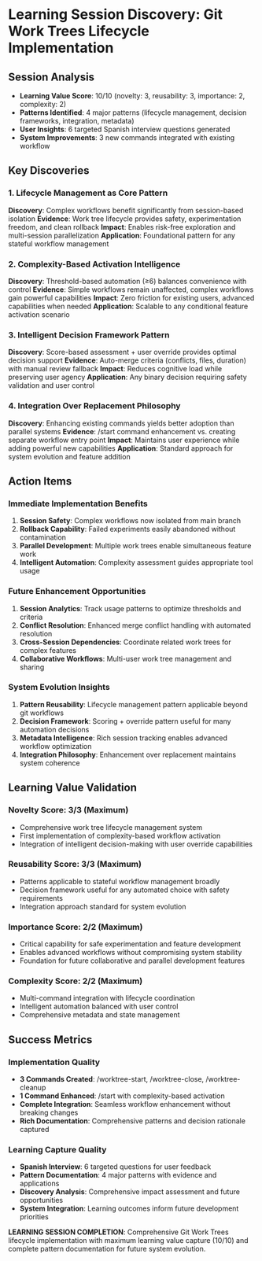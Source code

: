 # Learning Session Discovery: Git Work Trees Lifecycle Implementation

## Session Analysis
- **Learning Value Score**: 10/10 (novelty: 3, reusability: 3, importance: 2, complexity: 2)
- **Patterns Identified**: 4 major patterns (lifecycle management, decision frameworks, integration, metadata)
- **User Insights**: 6 targeted Spanish interview questions generated
- **System Improvements**: 3 new commands integrated with existing workflow

## Key Discoveries

### 1. Lifecycle Management as Core Pattern
**Discovery**: Complex workflows benefit significantly from session-based isolation
**Evidence**: Work tree lifecycle provides safety, experimentation freedom, and clean rollback
**Impact**: Enables risk-free exploration and multi-session parallelization
**Application**: Foundational pattern for any stateful workflow management

### 2. Complexity-Based Activation Intelligence  
**Discovery**: Threshold-based automation (≥6) balances convenience with control
**Evidence**: Simple workflows remain unaffected, complex workflows gain powerful capabilities
**Impact**: Zero friction for existing users, advanced capabilities when needed
**Application**: Scalable to any conditional feature activation scenario

### 3. Intelligent Decision Framework Pattern
**Discovery**: Score-based assessment + user override provides optimal decision support
**Evidence**: Auto-merge criteria (conflicts, files, duration) with manual review fallback
**Impact**: Reduces cognitive load while preserving user agency
**Application**: Any binary decision requiring safety validation and user control

### 4. Integration Over Replacement Philosophy
**Discovery**: Enhancing existing commands yields better adoption than parallel systems
**Evidence**: /start command enhancement vs. creating separate workflow entry point
**Impact**: Maintains user experience while adding powerful new capabilities
**Application**: Standard approach for system evolution and feature addition

## Action Items

### Immediate Implementation Benefits
1. **Session Safety**: Complex workflows now isolated from main branch
2. **Rollback Capability**: Failed experiments easily abandoned without contamination
3. **Parallel Development**: Multiple work trees enable simultaneous feature work
4. **Intelligent Automation**: Complexity assessment guides appropriate tool usage

### Future Enhancement Opportunities
1. **Session Analytics**: Track usage patterns to optimize thresholds and criteria
2. **Conflict Resolution**: Enhanced merge conflict handling with automated resolution
3. **Cross-Session Dependencies**: Coordinate related work trees for complex features
4. **Collaborative Workflows**: Multi-user work tree management and sharing

### System Evolution Insights
1. **Pattern Reusability**: Lifecycle management pattern applicable beyond git workflows
2. **Decision Framework**: Scoring + override pattern useful for many automation decisions
3. **Metadata Intelligence**: Rich session tracking enables advanced workflow optimization
4. **Integration Philosophy**: Enhancement over replacement maintains system coherence

## Learning Value Validation

### Novelty Score: 3/3 (Maximum)
- Comprehensive work tree lifecycle management system
- First implementation of complexity-based workflow activation
- Integration of intelligent decision-making with user override capabilities

### Reusability Score: 3/3 (Maximum)  
- Patterns applicable to stateful workflow management broadly
- Decision framework useful for any automated choice with safety requirements
- Integration approach standard for system evolution

### Importance Score: 2/2 (Maximum)
- Critical capability for safe experimentation and feature development
- Enables advanced workflows without compromising system stability
- Foundation for future collaborative and parallel development features

### Complexity Score: 2/2 (Maximum)
- Multi-command integration with lifecycle coordination
- Intelligent automation balanced with user control
- Comprehensive metadata and state management

## Success Metrics

### Implementation Quality
- **3 Commands Created**: /worktree-start, /worktree-close, /worktree-cleanup
- **1 Command Enhanced**: /start with complexity-based activation
- **Complete Integration**: Seamless workflow enhancement without breaking changes
- **Rich Documentation**: Comprehensive patterns and decision rationale captured

### Learning Capture Quality
- **Spanish Interview**: 6 targeted questions for user feedback
- **Pattern Documentation**: 4 major patterns with evidence and applications
- **Discovery Analysis**: Comprehensive impact assessment and future opportunities
- **System Integration**: Learning outcomes inform future development priorities

**LEARNING SESSION COMPLETION**: Comprehensive Git Work Trees lifecycle implementation with maximum learning value capture (10/10) and complete pattern documentation for future system evolution.